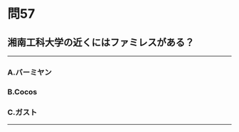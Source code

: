 # 問57
## 湘南工科大学の近くにはファミレスがある？

---

### A.バーミヤン
### B.Cocos
### C.ガスト

<p id=answer style="Display:none;"></p>

---

